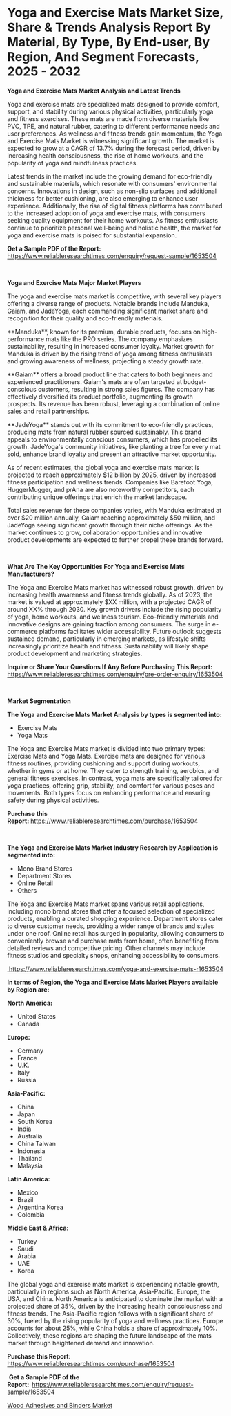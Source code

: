 <p><h1>Yoga and Exercise Mats Market Size, Share & Trends Analysis Report By Material, By Type, By End-user, By Region, And Segment Forecasts, 2025 - 2032</h1></p><p><strong>Yoga and Exercise Mats Market Analysis and Latest Trends</strong></p>
<p><p>Yoga and exercise mats are specialized mats designed to provide comfort, support, and stability during various physical activities, particularly yoga and fitness exercises. These mats are made from diverse materials like PVC, TPE, and natural rubber, catering to different performance needs and user preferences. As wellness and fitness trends gain momentum, the Yoga and Exercise Mats Market is witnessing significant growth. The market is expected to grow at a CAGR of 13.7% during the forecast period, driven by increasing health consciousness, the rise of home workouts, and the popularity of yoga and mindfulness practices.</p><p>Latest trends in the market include the growing demand for eco-friendly and sustainable materials, which resonate with consumers' environmental concerns. Innovations in design, such as non-slip surfaces and additional thickness for better cushioning, are also emerging to enhance user experience. Additionally, the rise of digital fitness platforms has contributed to the increased adoption of yoga and exercise mats, with consumers seeking quality equipment for their home workouts. As fitness enthusiasts continue to prioritize personal well-being and holistic health, the market for yoga and exercise mats is poised for substantial expansion.</p></p>
<p><strong>Get a Sample PDF of the Report:&nbsp;</strong> <a href="https://www.reliableresearchtimes.com/enquiry/request-sample/1653504?utm_campaign=3013&utm_medium=2&utm_source=Github&utm_content=ia&utm_term=05032025&utm_id=yoga-and-exercise-mats">https://www.reliableresearchtimes.com/enquiry/request-sample/1653504</a></p>
<p>&nbsp;</p>
<p><strong>Yoga and Exercise Mats Major Market Players</strong></p>
<p><p>The yoga and exercise mats market is competitive, with several key players offering a diverse range of products. Notable brands include Manduka, Gaiam, and JadeYoga, each commanding significant market share and recognition for their quality and eco-friendly materials.</p><p>**Manduka**, known for its premium, durable products, focuses on high-performance mats like the PRO series. The company emphasizes sustainability, resulting in increased consumer loyalty. Market growth for Manduka is driven by the rising trend of yoga among fitness enthusiasts and growing awareness of wellness, projecting a steady growth rate.</p><p>**Gaiam** offers a broad product line that caters to both beginners and experienced practitioners. Gaiam's mats are often targeted at budget-conscious customers, resulting in strong sales figures. The company has effectively diversified its product portfolio, augmenting its growth prospects. Its revenue has been robust, leveraging a combination of online sales and retail partnerships.</p><p>**JadeYoga** stands out with its commitment to eco-friendly practices, producing mats from natural rubber sourced sustainably. This brand appeals to environmentally conscious consumers, which has propelled its growth. JadeYoga's community initiatives, like planting a tree for every mat sold, enhance brand loyalty and present an attractive market opportunity.</p><p>As of recent estimates, the global yoga and exercise mats market is projected to reach approximately $12 billion by 2025, driven by increased fitness participation and wellness trends. Companies like Barefoot Yoga, HuggerMugger, and prAna are also noteworthy competitors, each contributing unique offerings that enrich the market landscape.</p><p>Total sales revenue for these companies varies, with Manduka estimated at over $20 million annually, Gaiam reaching approximately $50 million, and JadeYoga seeing significant growth through their niche offerings. As the market continues to grow, collaboration opportunities and innovative product developments are expected to further propel these brands forward.</p></p>
<p>&nbsp;</p>
<p><strong>What Are The Key Opportunities For Yoga and Exercise Mats Manufacturers?</strong></p>
<p><p>The Yoga and Exercise Mats market has witnessed robust growth, driven by increasing health awareness and fitness trends globally. As of 2023, the market is valued at approximately $XX million, with a projected CAGR of around XX% through 2030. Key growth drivers include the rising popularity of yoga, home workouts, and wellness tourism. Eco-friendly materials and innovative designs are gaining traction among consumers. The surge in e-commerce platforms facilitates wider accessibility. Future outlook suggests sustained demand, particularly in emerging markets, as lifestyle shifts increasingly prioritize health and fitness. Sustainability will likely shape product development and marketing strategies.</p></p>
<p><strong>Inquire or Share Your Questions If Any Before Purchasing This Report:</strong> <a href="https://www.reliableresearchtimes.com/enquiry/pre-order-enquiry/1653504?utm_campaign=3013&utm_medium=2&utm_source=Github&utm_content=ia&utm_term=05032025&utm_id=yoga-and-exercise-mats">https://www.reliableresearchtimes.com/enquiry/pre-order-enquiry/1653504</a></p>
<p>&nbsp;</p>
<p><strong>Market Segmentation</strong></p>
<p><strong>The Yoga and Exercise Mats Market Analysis by types is segmented into:</strong></p>
<p><ul><li>Exercise Mats</li><li>Yoga Mats</li></ul></p>
<p><p>The Yoga and Exercise Mats market is divided into two primary types: Exercise Mats and Yoga Mats. Exercise mats are designed for various fitness routines, providing cushioning and support during workouts, whether in gyms or at home. They cater to strength training, aerobics, and general fitness exercises. In contrast, yoga mats are specifically tailored for yoga practices, offering grip, stability, and comfort for various poses and movements. Both types focus on enhancing performance and ensuring safety during physical activities.</p></p>
<p><strong>Purchase this Report:&nbsp;</strong><a href="https://www.reliableresearchtimes.com/purchase/1653504?utm_campaign=3013&utm_medium=2&utm_source=Github&utm_content=ia&utm_term=05032025&utm_id=yoga-and-exercise-mats">https://www.reliableresearchtimes.com/purchase/1653504</a></p>
<p>&nbsp;</p>
<p><strong>The Yoga and Exercise Mats Market Industry Research by Application is segmented into:</strong></p>
<p><ul><li>Mono Brand Stores</li><li>Department Stores</li><li>Online Retail</li><li>Others</li></ul></p>
<p><p>The Yoga and Exercise Mats market spans various retail applications, including mono brand stores that offer a focused selection of specialized products, enabling a curated shopping experience. Department stores cater to diverse customer needs, providing a wider range of brands and styles under one roof. Online retail has surged in popularity, allowing consumers to conveniently browse and purchase mats from home, often benefiting from detailed reviews and competitive pricing. Other channels may include fitness studios and specialty shops, enhancing accessibility to consumers.</p></p>
<p><a href="https://www.reliableresearchtimes.com/yoga-and-exercise-mats-r1653504?utm_campaign=3013&utm_medium=2&utm_source=Github&utm_content=ia&utm_term=05032025&utm_id=yoga-and-exercise-mats">&nbsp;https://www.reliableresearchtimes.com/yoga-and-exercise-mats-r1653504</a></p>
<p><strong>In terms of Region, the Yoga and Exercise Mats Market Players available by Region are:</strong></p>
<p>
    <p> <strong> North America: </strong>
        <ul>
            <li>United States</li>
            <li>Canada</li>
        </ul>
        </p> 
    <p> <strong> Europe: </strong>
        <ul>
            <li>Germany</li>
            <li>France</li>
            <li>U.K.</li>
            <li>Italy</li>
            <li>Russia</li>
        </ul>
        </p> 
    <p> <strong> Asia-Pacific: </strong>
        <ul>
            <li>China</li>
            <li>Japan</li>
            <li>South Korea</li>
            <li>India</li>
            <li>Australia</li>
            <li>China Taiwan</li>
            <li>Indonesia</li>
            <li>Thailand</li>
            <li>Malaysia</li>
        </ul>
        </p> 
    <p> <strong> Latin America: </strong>
        <ul>
            <li>Mexico</li>
            <li>Brazil</li>
            <li>Argentina Korea</li>
            <li>Colombia</li>
        </ul>
        </p> 
    <p> <strong> Middle East & Africa: </strong>
        <ul>
            <li>Turkey</li>
            <li>Saudi</li>
            <li>Arabia</li>
            <li>UAE</li>
            <li>Korea</li>
        </ul>
    </p>
    </p>
<p><p>The global yoga and exercise mats market is experiencing notable growth, particularly in regions such as North America, Asia-Pacific, Europe, the USA, and China. North America is anticipated to dominate the market with a projected share of 35%, driven by the increasing health consciousness and fitness trends. The Asia-Pacific region follows with a significant share of 30%, fueled by the rising popularity of yoga and wellness practices. Europe accounts for about 25%, while China holds a share of approximately 10%. Collectively, these regions are shaping the future landscape of the mats market through heightened demand and innovation.</p></p>
<p><strong>Purchase this Report: </strong><a href="https://www.reliableresearchtimes.com/purchase/1653504?utm_campaign=3013&utm_medium=2&utm_source=Github&utm_content=ia&utm_term=05032025&utm_id=yoga-and-exercise-mats">https://www.reliableresearchtimes.com/purchase/1653504</a></p>
<p>&nbsp;<strong>Get a Sample PDF of the Report:&nbsp;&nbsp;</strong><a href="https://www.reliableresearchtimes.com/enquiry/request-sample/1653504?utm_campaign=3013&utm_medium=2&utm_source=Github&utm_content=ia&utm_term=05032025&utm_id=yoga-and-exercise-mats">https://www.reliableresearchtimes.com/enquiry/request-sample/1653504</a></p>
<p><strong></strong></p>
<p><p><a href="https://github.com/scaseiargas/Market-Research-Report-List-1/blob/main/wood-adhesives-and-binders-market.md?utm_campaign=3013&utm_medium=2&utm_source=Github&utm_content=ia&utm_term=05032025&utm_id=yoga-and-exercise-mats">Wood Adhesives and Binders Market</a></p></p>